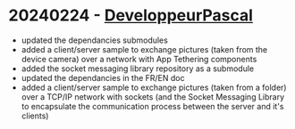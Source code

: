 # 20240224 - [DeveloppeurPascal](https://github.com/DeveloppeurPascal)

* updated the dependancies submodules
* added a client/server sample to exchange pictures (taken from the device camera) over a network with App Tethering components
* added the socket messaging library repository as a submodule
* updated the dependancies in the FR/EN doc
* added a client/server sample to exchange pictures (taken from a folder) over a TCP/IP network with sockets (and the Socket Messaging Library to encapsulate the communication process between the server and it's clients)
